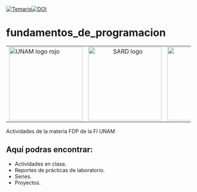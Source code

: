 [![Temario](https://zenodo.org/badge/46740228.svg)](http://profesores.fi-b.unam.mx/cintia/Temariof.pdf)[![DOI](https://zenodo.org/badge/46740228.svg)](https://odin.fi-b.unam.mx/salaf/pdf/FP/MADO-17_FPv4.pdf)

# fundamentos_de_programacion

<table>
  <tr>
    <td align="left" width="33%">
      <img height="200" src="https://imgur.com/rWisYF9.png" alt="UNAM logo rojo">
    </td>
    <td align="center" width="33%">
      <img height="200" src="https://imgur.com/aMA0OpO.png" alt="SARD logo">
    </td>
    <td align="right" width="33%">
      <img height="200" src="https://imgur.com/6ygRxl2.png" alt="FI logo rojo">
    </td>
  </tr>
</table>

Actividades de la materia FDP de la FI UNAM

## Aquí podras encontrar:
- Actividades en clase.
- Reportes de prácticas de laboratorio.
- Series.
- Proyectos.
